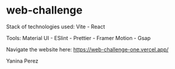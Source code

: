 # web-challenge

Stack of technologies used:
Vite - React

Tools: 
Material UI - ESlint - Prettier - Framer Motion - Gsap 

Navigate the website here: https://web-challenge-one.vercel.app/

Yanina Perez
